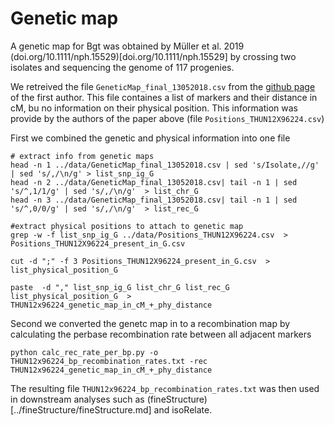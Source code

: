 # Genetic map

A genetic map for Bgt was obtained by Müller et al. 2019 (doi.org/10.1111/nph.15529)[doi.org/10.1111/nph.15529]  by crossing two isolates and sequencing the genome of 117 progenies.

We retreived the file `GeneticMap_final_13052018.csv` from the [github page](https://github.com/MarionCMueller/AvrPm17/tree/main/Figure1) of the first author. This file containes a list of markers and their distance in cM, bu no information on their physical position. This information was provide by the authors of the paper above (file `Positions_THUN12X96224.csv`)

First we combined the genetic and physical information into one file

```
# extract info from genetic maps 
head -n 1 ../data/GeneticMap_final_13052018.csv | sed 's/Isolate,//g' | sed 's/,/\n/g' > list_snp_ig_G
head -n 2 ../data/GeneticMap_final_13052018.csv| tail -n 1 | sed 's/^,1/1/g' | sed 's/,/\n/g'  > list_chr_G
head -n 3 ../data/GeneticMap_final_13052018.csv| tail -n 1 | sed 's/^,0/0/g' | sed 's/,/\n/g'  > list_rec_G

#extract physical positions to attach to genetic map
grep -w -f list_snp_ig_G ../data/Positions_THUN12X96224.csv  > Positions_THUN12X96224_present_in_G.csv

cut -d ";" -f 3 Positions_THUN12X96224_present_in_G.csv  > list_physical_position_G

paste  -d "," list_snp_ig_G list_chr_G list_rec_G list_physical_position_G  > THUN12x96224_genetic_map_in_cM_+_phy_distance
```

Second we converted the genetc map in to a recombination map by calculating the perbase recombination rate between all adjacent markers

```
python calc_rec_rate_per_bp.py -o THUN12x96224_bp_recombination_rates.txt -rec THUN12x96224_genetic_map_in_cM_+_phy_distance
```
The resulting file `THUN12x96224_bp_recombination_rates.txt` was then used in downstream analyses such as (fineStructure)[../fineStructure/fineStructure.md] and isoRelate.
